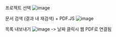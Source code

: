 프로젝트  선택
![image](https://github.com/user-attachments/assets/dea664e4-3ea1-4d2d-aa49-e9f81b2c6e60)

문서 검색 (결과 내 재검색) + PDF.JS
![image](https://github.com/user-attachments/assets/d314e09f-0f12-4b7d-80ba-059809dc7501)

목록 내보내기
![image](https://github.com/user-attachments/assets/b1d449ac-67aa-4ecd-b507-afceca51c0c4)
-> 날짜 클릭시 웹 PDF로 연결됨
